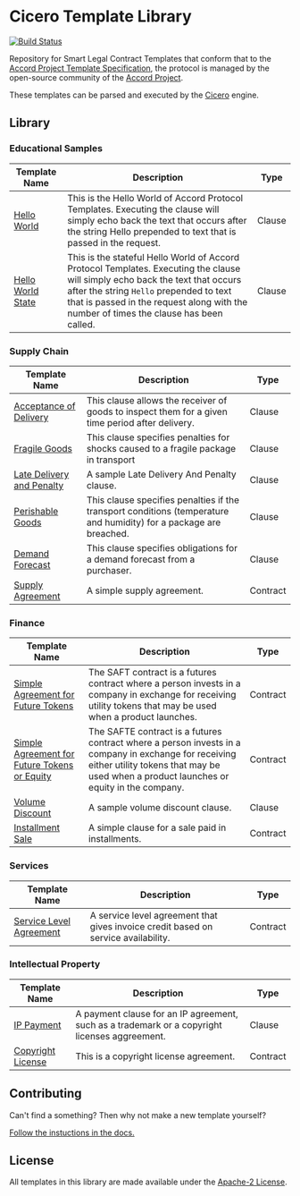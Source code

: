 # Cicero Template Library

[![Build Status](https://travis-ci.org/accordproject/cicero-template-library.svg?branch=master)](https://travis-ci.org/accordproject/cicero-template-library)

Repository for Smart Legal Contract Templates that conform that to the [Accord Project Template Specification](https://docs.google.com/document/d/1UacA_r2KGcBA2D4voDgGE8jqid-Uh4Dt09AE-shBKR0), the protocol is managed by the open-source community of the [Accord Project](https://accordproject.org). 

These templates can be parsed and executed by the [Cicero](https://github.com/accordproject/cicero) engine.

## Library

### Educational Samples

| Template Name | Description | Type |
|---------------|-------------|------|
| [Hello World](helloworld/) | This is the Hello World of Accord Protocol Templates. Executing the clause will simply echo back the text that occurs after the string Hello prepended to text that is passed in the request. | Clause |
| [Hello World State](helloworldstate/) | This is the stateful Hello World of Accord Protocol Templates. Executing the clause will simply echo back the text that occurs after the string `Hello` prepended to text that is passed in the request along with the number of times the clause has been called. | Clause |

### Supply Chain

| Template Name | Description | Type |
|---------------|-------------|------|
| [Acceptance of Delivery](acceptance-of-delivery/) | This clause allows the receiver of goods to inspect them for a given time period after delivery. | Clause |
| [Fragile Goods](fragile-goods/) | This clause specifies penalties for shocks caused to a fragile package in transport | Clause |
| [Late Delivery and Penalty](latedeliveryandpenalty/) | A sample Late Delivery And Penalty clause. | Clause | 
| [Perishable Goods](perishable-goods/) | This clause specifies penalties if the transport conditions (temperature and humidity) for a package are breached. | Clause |
| [Demand Forecast](demandforecast/) | This clause specifies obligations for a demand forecast from a purchaser. | Clause |
| [Supply Agreement](supplyagreement/) | A simple supply agreement. | Contract |

### Finance

| Template Name | Description | Type |
|---------------|-------------|------|
| [Simple Agreement for Future Tokens](saft/) | The SAFT contract is a futures contract where a person invests in a company in exchange for receiving utility tokens that may be used when a product launches. | Contract |
| [Simple Agreement for Future Tokens or Equity](safte/) | The SAFTE contract is a futures contract where a person invests in a company in exchange for receiving either utility tokens that may be used when a product launches or equity in the company. | Contract |
| [Volume Discount](volumediscount/) | A sample volume discount clause. | Clause |
| [Installment Sale](installment-sale) | A simple clause for a sale paid in installments. | Contract |

### Services

| Template Name | Description | Type |
|---------------|-------------|------|
| [Service Level Agreement](servicelevelagreement/) | A service level agreement that gives invoice credit based on service availability. | Contract |

### Intellectual Property

| Template Name | Description | Type |
|---------------|-------------|------|
| [IP Payment](ip-payment/) | A payment clause for an IP agreement, such as a trademark or a copyright licenses aggreement. | Clause |
| [Copyright License](copyright-license/) | This is a copyright license agreement. | Contract |

## Contributing

Can't find a something? Then why not make a new template yourself? 

[Follow the instuctions in the docs.](http://accordcicero.readthedocs.io/en/latest/tutorial_001.html#creating-a-new-template)

## License

All templates in this library are made available under the [Apache-2 License](LICENSE).

